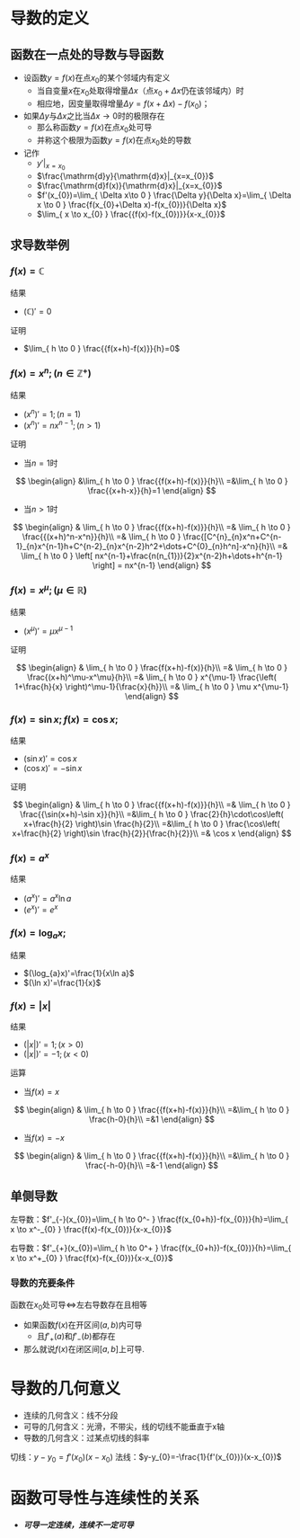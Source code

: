 # 导数的定义

## 函数在一点处的导数与导函数

- 设函数$y=f(x)$在点$x_{0}$的某个邻域内有定义
	- 当自变量$x$在$x_{0}$处取得增量$\Delta x$（点$x_{0}+\Delta x$仍在该邻域内）时
	- 相应地，因变量取得增量$\Delta y=f(x+\Delta x)-f(x_{0})$；
- 如果$\Delta y$与$\Delta x$之比当$\Delta x\to0$时的极限存在
	- 那么称函数$y=f(x)$在点$x_{0}$处可导
	- 并称这个极限为函数$y=f(x)$在点$x_{0}$处的导数
- 记作
	- $y'|_{x=x_{0}}$
	- $\frac{\mathrm{d}y}{\mathrm{d}x}|_{x=x_{0}}$
	- $\frac{\mathrm{d}f(x)}{\mathrm{d}x}|_{x=x_{0}}$
	- $f'(x_{0})=\lim_{ \Delta x\to 0 } \frac{\Delta y}{\Delta x}=\lim_{ \Delta x \to 0 } \frac{f(x_{0}+\Delta x)-f(x_{0})}{\Delta x}$
	- $\lim_{ x \to x_{0} } \frac{{f(x)-f(x_{0})}}{x-x_{0}}$

## 求导数举例

### $f(x)=\mathbb{C}$

结果

- $(\mathbb{C})'=0$

证明

- $\lim_{ h \to 0 } \frac{{f(x+h)-f(x)}}{h}=0$

### $f(x)=x^n;(n\in \mathbb{Z}^+)$

结果

- $(x^n)'=1;(n=1)$
- $(x^n)'=nx^{n-1};(n>1)$

证明

- 当$n=1$时

$$
\begin{align}
&\lim_{ h \to 0 } \frac{{f(x+h)-f(x)}}{h}\\
=&\lim_{ h \to 0 } \frac{{x+h-x}}{h}=1
\end{align}
$$

- 当$n>1$时

$$
\begin{align}
 & \lim_{ h \to 0 } \frac{{f(x+h)-f(x)}}{h}\\
=& \lim_{ h \to 0 } \frac{{(x+h)^n-x^n}}{h}\\
=& \lim_{ h \to 0 } \frac{[C^{n}_{n}x^n+C^{n-1}_{n}x^{n-1}h+C^{n-2}_{n}x^{n-2}h^2+\dots+C^{0}_{n}h^n]-x^n}{h}\\
=& \lim_{ h \to 0 }	\left[ nx^{n-1}+\frac{n(n_{1})}{2}x^{n-2}h+\dots+h^{n-1} \right]
= nx^{n-1}
\end{align}
$$

### $f(x)=x^\mu;(\mu \in \mathbb{R})$

结果

- $(x^\mu)'=\mu x^{\mu-1}$

证明

$$
\begin{align}
&	\lim_{ h \to 0 } \frac{f(x+h)-f(x)}{h}\\
=& \lim_{ h \to 0 } \frac{(x+h)^\mu-x^\mu}{h}\\
=& \lim_{ h \to 0 } x^{\mu-1}	 \frac{\left( 1+\frac{h}{x} \right)^\mu-1}{\frac{x}{h}}\\
=& \lim_{ h \to 0 } \mu x^{\mu-1}
\end{align}
$$

### $f(x)=\sin x;f(x)=\cos x;$

结果

- $(\sin x)'=\cos x$
- $(\cos x)'=-\sin x$

证明

$$
\begin{align}
 & \lim_{ h \to 0 } \frac{{f(x+h)-f(x)}}{h}\\
=& \lim_{ h \to 0 } \frac{{\sin(x+h)-\sin x}}{h}\\
=&\lim_{ h \to 0 } \frac{2}{h}\cdot\cos\left( x+\frac{h}{2} \right)\sin \frac{h}{2}\\
=&\lim_{ h \to 0 } \frac{\cos\left( x+\frac{h}{2} \right)\sin \frac{h}{2}}{\frac{h}{2}}\\
=& \cos x
\end{align}
$$

### $f(x)=a^x$

结果

- $(a^x)'=a^x\ln a$
- $(e^x)'=e^x$

### $f(x)=\log_{a}x;$

结果

- $(\log_{a}x)'=\frac{1}{x\ln a}$
- $(\ln x)'=\frac{1}{x}$

### $f(x)=|x|$

结果

- $(|x|)'=1;(x>0)$
- $(|x|)'=-1;(x<0)$

运算
- 当$f(x)=x$

$$
\begin{align}
 & \lim_{ h \to 0 } \frac{{f(x+h)-f(x)}}{h}\\
=&\lim_{ h \to 0 } \frac{h-0}{h}\\
=&1
\end{align}
$$

- 当$f(x)=-x$

$$
\begin{align}
 & \lim_{ h \to 0 } \frac{{f(x+h)-f(x)}}{h}\\
=&\lim_{ h \to 0 } \frac{-h-0}{h}\\
=&-1
\end{align}
$$

## 单侧导数

左导数：$f'_{-}(x_{0})=\lim_{ h \to 0^- } \frac{f(x_{0+h})-f(x_{0})}{h}=\lim_{ x \to x^-_{0} } \frac{f(x)-f(x_{0})}{x-x_{0}}$

右导数：$f'_{+}(x_{0})=\lim_{ h \to 0^+ } \frac{f(x_{0+h})-f(x_{0})}{h}=\lim_{ x \to x^+_{0} } \frac{f(x)-f(x_{0})}{x-x_{0}}$

### 导数的充要条件

函数在$x_{0}$处可导$\iff$左右导数存在且相等

- 如果函数$f(x)$在开区间$(a,b)$内可导
	- 且$f'_{+}(a)$和$f'_{-}(b)$都存在
- 那么就说$f(x)$在闭区间$[a, b]$上可导.

# 导数的几何意义

- 连续的几何含义：线不分段
- 可导的几何含义：光滑，不带尖，线的切线不能垂直于x轴
- 导数的几何含义：过某点切线的斜率

切线：$y-y_{0}=f'(x_{0})(x-x_{0})$
法线：$y-y_{0}=-\frac{1}{f'(x_{0})}(x-x_{0})$

# 函数可导性与连续性的关系

- ***可导一定连续，连续不一定可导***
